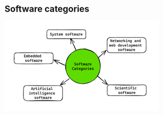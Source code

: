 # Software categories
![Software categories](https://raw.githubusercontent.com/AndersDeath/holy-theory/main/images/06-software-categories.png)

